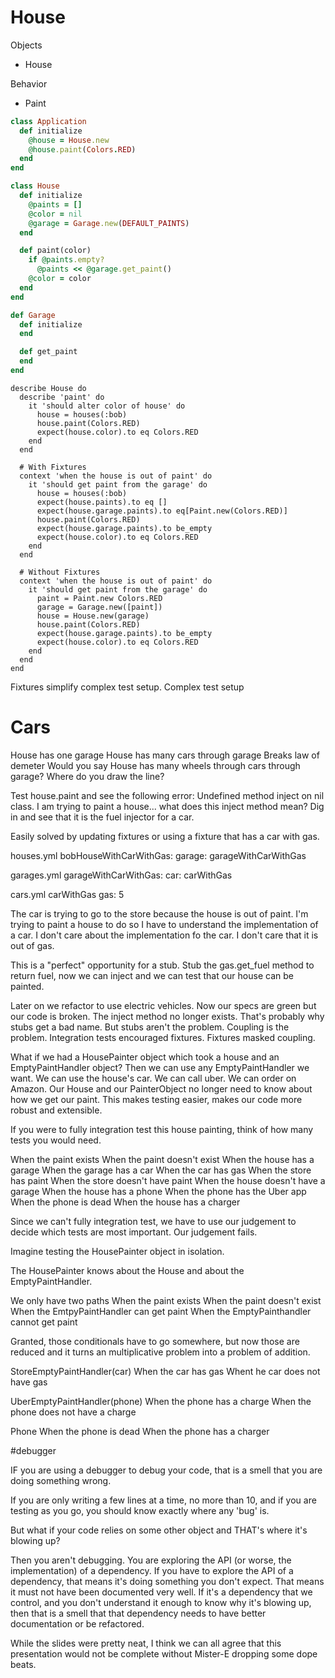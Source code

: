 # House

Objects

- House

Behavior

- Paint

```ruby
class Application
  def initialize
    @house = House.new
    @house.paint(Colors.RED)
  end
end

class House
  def initialize
    @paints = []
    @color = nil
    @garage = Garage.new(DEFAULT_PAINTS)
  end

  def paint(color)
    if @paints.empty?
      @paints << @garage.get_paint()
    @color = color
  end
end

def Garage
  def initialize
  end

  def get_paint
  end
end
```

```
describe House do
  describe 'paint' do
    it 'should alter color of house' do
      house = houses(:bob)
      house.paint(Colors.RED)
      expect(house.color).to eq Colors.RED
    end
  end

  # With Fixtures
  context 'when the house is out of paint' do
    it 'should get paint from the garage' do
      house = houses(:bob)
      expect(house.paints).to eq []
      expect(house.garage.paints).to eq[Paint.new(Colors.RED)]
      house.paint(Colors.RED)
      expect(house.garage.paints).to be_empty
      expect(house.color).to eq Colors.RED
    end
  end

  # Without Fixtures
  context 'when the house is out of paint' do
    it 'should get paint from the garage' do
      paint = Paint.new Colors.RED
      garage = Garage.new([paint])
      house = House.new(garage)
      house.paint(Colors.RED)
      expect(house.garage.paints).to be_empty
      expect(house.color).to eq Colors.RED
    end
  end
end
```

Fixtures simplify complex test setup.
Complex test setup

# Cars

House has one garage
House has many cars through garage
Breaks law of demeter
Would you say House has many wheels through cars through garage? Where do you draw the line?

Test house.paint and see the following error:
Undefined method inject on nil class.
I am trying to paint a house... what does this inject method mean?
Dig in and see that it is the fuel injector for a car.

Easily solved by updating fixtures or using a fixture that has a car with gas.

houses.yml
bobHouseWithCarWithGas:
garage: garageWithCarWithGas

garages.yml
garageWithCarWithGas:
car: carWithGas

cars.yml
carWithGas
gas: 5

The car is trying to go to the store because the house is out of paint.
I'm trying to paint a house to do so I have to understand the implementation of a car. I don't care about the implementation fo the car. I don't care that it is out of gas.

This is a "perfect" opportunity for a stub.
Stub the gas.get\_fuel method to return fuel, now we can inject and we can test that our house can be painted.

Later on we refactor to use electric vehicles. Now our specs are green but our code is broken. The inject method no longer exists.
That's probably why stubs get a bad name. But stubs aren't the problem. Coupling is the problem. Integration tests encouraged fixtures. Fixtures masked coupling.

What if we had a HousePainter object which took a house and an EmptyPaintHandler object? Then we can use any EmptyPaintHandler we want. We can use the house's car. We can call uber. We can order on Amazon. Our House and our PainterObject no longer need to know about how we get our paint. This makes testing easier, makes our code more robust and extensible.

If you were to fully integration test this house painting, think of how many tests you would need.

When the paint exists
When the paint doesn't exist
  When the house has a garage
    When the garage has a car
      When the car has gas
        When the store has paint
        When the store doesn't have paint
  When the house doesn't have a garage
    When the house has a phone
      When the phone has the Uber app
      When the phone is dead
        When the house has a charger

Since we can't fully integration test, we have to use our judgement to decide which tests are most important. Our judgement fails.

Imagine testing the HousePainter object in isolation.

The HousePainter knows about the House and about the EmptyPaintHandler.

We only have two paths
When the paint exists
When the paint doesn't exist
  When the EmtpyPaintHandler can get paint
  When the EmptyPainthandler cannot get paint

Granted, those conditionals have to go somewhere, but now those are reduced and it turns an multiplicative problem into a problem of addition.

StoreEmptyPaintHandler(car)
  When the car has gas
  Whent he car does not have gas

UberEmptyPaintHandler(phone)
  When the phone has a charge
  When the phone does not have a charge

Phone
When the phone is dead
  When the phone has a charger


#debugger

IF you are using a debugger to debug your code, that is a smell that you are doing something wrong.

If you are only writing a few lines at a time, no more than 10, and if you are testing as you go, you should know exactly where any 'bug' is.

But what if your code relies on some other object and THAT's where it's blowing up?

Then you aren't debugging. You are exploring the API (or worse, the implementation) of a dependency. If you have to explore the API of a dependency, that means it's doing something you don't expect. That means it must not have been documented very well. If it's a dependency that we control, and you don't understand it enough to know why it's blowing up, then that is a smell that that dependency needs to have better documentation or be refactored.

While the slides were pretty neat, I think we can all agree that this presentation would not be complete without Mister-E dropping some dope beats.
